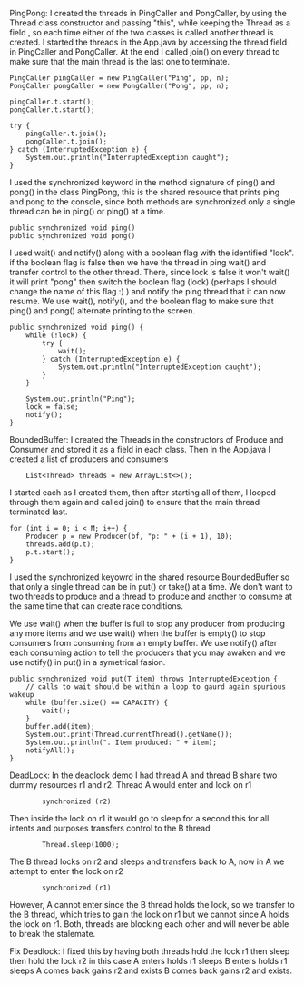 PingPong:
I created the threads in PingCaller and PongCaller, by using the Thread
class constructor and passing "this", while keeping the Thread as a field
, so each time either of the two classes is called another thread is created.
I started the threads in the App.java by accessing the thread field in PingCaller
and PongCaller. At the end I called join() on every thread to make sure that 
the main thread is the last one to terminate.

    PingCaller pingCaller = new PingCaller("Ping", pp, n);
    PongCaller pongCaller = new PongCaller("Pong", pp, n);

    pingCaller.t.start();
    pongCaller.t.start();

    try {
        pingCaller.t.join();
        pongCaller.t.join();
    } catch (InterruptedException e) {
        System.out.println("InterruptedException caught");
    }
    
I used the synchronized keyword in the method signature of ping() and pong()
in the class PingPong, this is the shared resource that prints ping and pong
to the console, since both methods are synchronized only a single thread can 
be in ping() or ping() at a time.

    
	public synchronized void ping() 
	public synchronized void pong() 

I used wait() and notify() along with a boolean flag with the identified "lock".
if the boolean flag is false then we have the thread in ping wait() and transfer 
control to the other thread. There, since lock is false it won't wait() 
it will print "pong" then switch the boolean flag (lock) (perhaps I should change
the name of this flag :) ) and notify the ping thread that it can now resume.
We use wait(), notify(), and the boolean flag to make sure that ping() and 
pong() alternate printing to the screen.


	public synchronized void ping() {
		while (!lock) {
			try {
				wait();
			} catch (InterruptedException e) {
				System.out.println("InterruptedException caught");
			}
		}

		System.out.println("Ping");
		lock = false;
		notify();
	}

BoundedBuffer:
I created the Threads in the constructors of Produce and Consumer and stored
it as a field in each class. Then in the App.java I created a list of producers
and consumers 

		List<Thread> threads = new ArrayList<>();

I started each as I created them, then after starting all of them,
I looped through them again and called join() to ensure that the main thread 
terminated last.


    for (int i = 0; i < M; i++) {
        Producer p = new Producer(bf, "p: " + (i + 1), 10);
        threads.add(p.t);
        p.t.start();
    }

I used the synchronized keyowrd in the shared resource BoundedBuffer so that 
only a single thread can be in put() or take() at a time. We don't want to 
two threads to produce and a thread to produce and another to consume at the 
same time that can create race conditions. 

We use wait() when the buffer is full to stop any producer from producing 
any more items and we use wait() when the buffer is empty() to stop consumers
from consuming from an empty buffer. We use notify() after each consuming action
to tell the producers that you may awaken and we use notify() in put() in a symetrical
fasion. 

	public synchronized void put(T item) throws InterruptedException {
		// calls to wait should be within a loop to gaurd again spurious wakeup
		while (buffer.size() == CAPACITY) {
			wait();
		}
		buffer.add(item);
		System.out.print(Thread.currentThread().getName());
		System.out.println(". Item produced: " + item);
		notifyAll();
	}

DeadLock:
In the deadlock demo I had thread A and thread B share two dummy resources 
r1 and r2. Thread A would enter and lock on r1

			synchronized (r2)

Then inside the lock on r1 it would go to sleep for a second this for all
intents and purposes transfers control to the B thread 

            Thread.sleep(1000);

The B thread locks on r2 and sleeps and transfers back to A, now in A we
attempt to enter the lock on r2 

			synchronized (r1)

However, A cannot enter since the B thread holds the lock, so we transfer to
the B thread, which tries to gain the lock on r1 but we cannot since A holds
the lock on r1. Both, threads are blocking each other and will never be able to
break the stalemate.

    
Fix Deadlock:
I fixed this by having both threads hold the lock r1 then sleep then hold the lock r2
in this case A enters holds r1 sleeps B enters holds r1 sleeps A comes back 
gains r2 and exists B comes back gains r2 and exists. 

